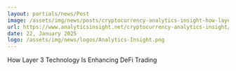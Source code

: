 ```yaml
---
layout: partials/news/Post
image: /assets/img/news/posts/cryptocurrency-analytics-insight-how-layer-3-technology-is-enhancing-defi-trading.jpg
url: https://www.analyticsinsight.net/cryptocurrency-analytics-insight/how-layer-3-technology-is-enhancing-defi-trading
date: 22, January 2025
logo: /assets/img/news/logos/Analytics-Insight.png
---
```


How Layer 3 Technology Is Enhancing DeFi Trading
